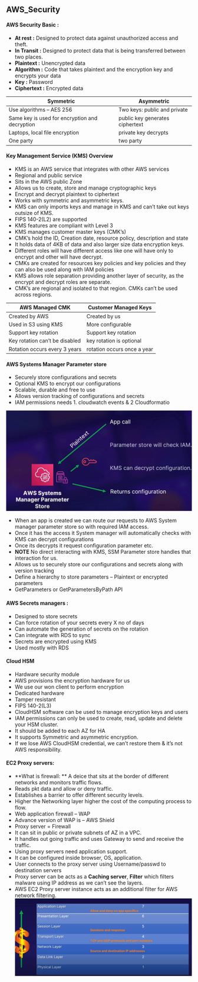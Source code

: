 ## AWS_Security

#### AWS Security Basic :
-	**At rest :** Designed to protect data against unauthorized access and theft.
-	**In Transit :** Designed to protect data that is being transferred between two places.
-	**Plaintext :** Unencrypted data
-	**Algorithm :** Code that takes plaintext and the encryption key and encrypts your data
-	**Key :** Password
-	**Ciphertext :** Encrypted data

Symmetric | Asymmetric
---|---
Use algorithms – AES 256 | Two keys: public and private
Same key is used for encryption and decryption| public key generates ciphertext
Laptops, local file encryption | private key decrypts
One party| two party


#### Key Management Service (KMS) Overview
-	KMS is an AWS service that integrates with other AWS services
-	Regional and public service
-	Sits in the AWS public Zone
-	Allows us to create, store and manage cryptographic keys
-	Encrypt and decrypt plaintext to ciphertext
-	Works with symmetric and asymmetric keys.
-	KMS can only imports keys and manage in KMS and can’t take out keys outsize of KMS.
-	FIPS 140-2(L2) are supported
-	KMS features are compliant with Level 3
-	KMS manages customer master keys (CMK’s)
-	CMK’s hold the ID, Creation date, resource policy, description and state
-	It holds data of 4KB of data and also larger size data encryption keys.
-	Different roles will have different access like one will have only to encrypt and other will have decrypt.
-	CMKs are created for resources key policies and key policies and they can also be used along with IAM policies
-	KMS allows role separation providing another layer of security, as the encrypt and decrypt roles are separate.
-	CMK’s are regional and isolated to that region. CMKs can’t be used across regions. 

AWS Managed CMK | Customer Managed Keys
--- | ---
Created by AWS | Created by us
Used in S3 using KMS | More configurable
Support key rotation | Support key rotation
Key rotation can’t be disabled | key rotation is optional
Rotation occurs every 3 years | rotation occurs once a year

#### AWS Systems Manager Parameter store
-	Securely store configurations and secrets
-	Optional KMS to encrypt our configurations
-	Scalable, durable and free to use
-	Allows version tracking of configurations and secrets
-	IAM permissions needs 1. cloudwatch events & 2 Cloudformatio

![AWS System manager parameter sotre interactin with app](https://github.com/vurachaitanya/AWS/blob/master/images/AWS%20Systems%20manager%20parameter%20store.JPG)

-	When an app is created we can route our requests to AWS System manager parameter store so with required IAM access.
-	Once it has the access it System manager will automatically checks with KMS can decrypt configurations 
-	Once its decrypts it request configuration parameter etc.
-	**NOTE** No direct interacting with KMS, SSM Parameter store handles that interaction for us. 
-	Allows us to securely store our configurations and secrets along with version tracking
-	Define a hierarchy to store parameters – Plaintext or encrypted parameters
-	GetParameters or GetParametersByPath API


#### AWS Secrets managers :
-	Designed to store secrets
-	Can force rotation of your secrets every X no of days
-	Can automate the generation of secrets on the rotation
-	Can integrate with RDS to sync
-	Secrets are encrypted using KMS
-	Used mostly with RDS


#### Cloud HSM 
-	Hardware security module
-	AWS provisions the encryption hardware for us
-	We use our won client to perform encryption
-	Dedicated hardware
-	Tamper resistant 
-	FIPS 140-2(L3)
-	CloudHSM software can be used to manage encryption keys and users
-	IAM permissions can only be used to create, read, update and delete your HSM cluster.
-	It should be added to each AZ for HA
-	It supports Symmetric and asymmetric encryption.
-	If we lose AWS CloudHSM credential, we can’t restore them & it’s not AWS responsibility.


#### EC2 Proxy servers:
-	**What is firewall: ** A deice that sits at the border of different networks and monitors traffic flows.
-	Reads pkt data and allow or deny traffic.
-	Establishes a barrier to offer different security levels. 
-	Higher the Networking layer higher the cost of the computing process to flow.
-	Web application firewall – WAP
-	Advance version of WAP is – AWS Shield 
-	Proxy server = Firewall 
-	It can sit in public or private subnets of AZ in a VPC.
-	It handles out going traffic and uses Gateway to send and receive the traffic. 
-	Using proxy servers need application support. 
-	It can be configured inside browser, OS, application. 
-	User connects to the proxy server using Username/passwd to destination servers
-	Proxy server can be acts as a **Caching server**, **Filter** which filters malware using IP address as we can’t see the layers. 
-	AWS EC2 Proxy server instance acts as an additional filter for AWS network filtering.
![Networking layers](https://github.com/vurachaitanya/AWS/blob/master/images/Network%20security%20layers.JPG)
